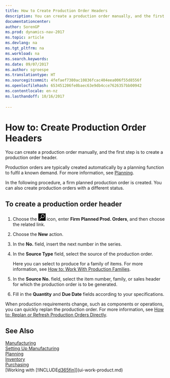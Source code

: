 ```yaml
---
title: How to Create Production Order Headers
description: You can create a production order manually, and the first step is to create a production order header.
documentationcenter: 
author: SorenGP
ms.prod: dynamics-nav-2017
ms.topic: article
ms.devlang: na
ms.tgt_pltfrm: na
ms.workload: na
ms.search.keywords: 
ms.date: 09/07/2017
ms.author: sgroespe
ms.translationtype: HT
ms.sourcegitcommit: 4fefaef7380ac10836fcac404eea006f55d8556f
ms.openlocfilehash: 653451206fe0baec63e9db4cce7626357bb00942
ms.contentlocale: en-nz
ms.lasthandoff: 10/16/2017

---
```

# <a name="how-to-create-production-order-headers"></a>How to: Create Production Order Headers
You can create a production order manually, and the first step is to create a production order header.

Production orders are typically created automatically by a planning function to fulfil a known demand. For more information, see [Planning](production-planning.md).   

In the following procedure, a firm planned production order is created. You can also create production orders with a different status.  

## <a name="to-create-a-production-order-header"></a>To create a production order header  
1.  Choose the ![Search for Page or Report](media/ui-search/search_small.png "Search for Page or Report icon") icon, enter **Firm Planned Prod. Orders**, and then choose the related link.  
2.  Choose the **New** action.  
3.  In the **No.** field, insert the next number in the series.  
4.  In the **Source Type** field, select the source of the production order.

    Here you can select to produce for a family of items. For more information, see [How to: Work With Production Families](production-how-work-family.md).
5.  In the **Source No.** field, select the item number, family, or sales header for which the production order is to be generated.  
6.  Fill in the **Quantity** and **Due Date** fields according to your specifications.  

When production requirements change, such as components or operations, you can quickly replan the production order. For more information, see [How to: Replan or Refresh Production Orders Directly](production-how-to-replan-refresh-production-orders.md). 

## <a name="see-also"></a>See Also  
[Manufacturing](production-manage-manufacturing.md)    
[Setting Up Manufacturing](production-configure-production-processes.md)  
[Planning](production-planning.md)      
[Inventory](inventory-manage-inventory.md)  
[Purchasing](purchasing-manage-purchasing.md)  
[Working with [!INCLUDE[d365fin](includes/d365fin_md.md)]](ui-work-product.md)

